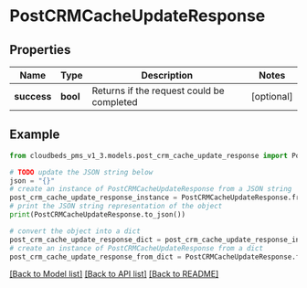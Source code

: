 # PostCRMCacheUpdateResponse


## Properties

Name | Type | Description | Notes
------------ | ------------- | ------------- | -------------
**success** | **bool** | Returns if the request could be completed | [optional] 

## Example

```python
from cloudbeds_pms_v1_3.models.post_crm_cache_update_response import PostCRMCacheUpdateResponse

# TODO update the JSON string below
json = "{}"
# create an instance of PostCRMCacheUpdateResponse from a JSON string
post_crm_cache_update_response_instance = PostCRMCacheUpdateResponse.from_json(json)
# print the JSON string representation of the object
print(PostCRMCacheUpdateResponse.to_json())

# convert the object into a dict
post_crm_cache_update_response_dict = post_crm_cache_update_response_instance.to_dict()
# create an instance of PostCRMCacheUpdateResponse from a dict
post_crm_cache_update_response_from_dict = PostCRMCacheUpdateResponse.from_dict(post_crm_cache_update_response_dict)
```
[[Back to Model list]](../README.md#documentation-for-models) [[Back to API list]](../README.md#documentation-for-api-endpoints) [[Back to README]](../README.md)


